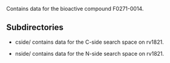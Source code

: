 Contains data for the bioactive compound F0271-0014.

## Subdirectories

- cside/ contains data for the C-side search space on rv1821.

- nside/ contains data for the N-side search space on rv1821.

